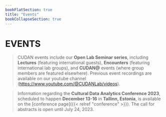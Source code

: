 ```yaml
---
bookFlatSection: true
title: "Events"
bookCollapseSection: true
---
```

EVENTS
==  

> CUDAN events include our **Open Lab Seminar series**, including **Lectures** (featuring international guests), **Encounters** (featuring international lab groups), and **CUDAN@** events (where group members are featured elsewhere). Previous event recordings are available on our youtube channel (https://www.youtube.com/@CUDANLab/videos). 

> Information regarding the **Cultural Data Analytics Conference 2023**, scheduled to happen **December 13-16** in **Tallinn, Estonia**, is available on the [conference page]({{< relref "conference" >}}). The call for abstracts is open until July 24, 2023.

